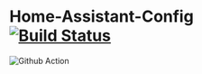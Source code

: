 # Home-Assistant-Config [![Build Status](https://travis-ci.org/rbflurry/Home-Assistant-Config.svg?branch=master)](https://travis-ci.org/rbflurry/Home-Assistant-Config)

![Github Action](https://github.com/rbflurry/Home-Assistant-Config/actions/workflows/hass.yml/badge.svg)
